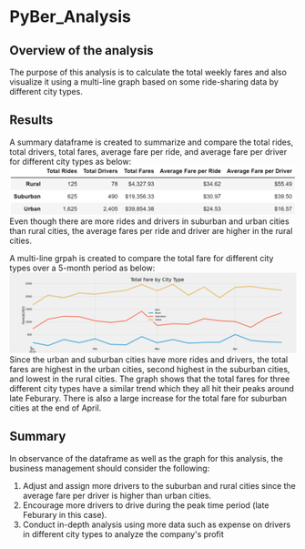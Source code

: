 # PyBer_Analysis

## Overview of the analysis
The purpose of this analysis is to calculate the total weekly fares and also visualize it using a multi-line graph based on some ride-sharing data by different city types.

## Results
A summary dataframe is created to summarize and compare the total rides, total drivers, total fares, average fare per ride, and average fare per driver for different city types as below:
![Summary Data](https://github.com/Oysterrr/PyBer_Analysis/blob/main/Analysis/Summary_total_fares.PNG)
Even though there are more rides and drivers in suburban and urban cities than rural cities, the average fares per ride and driver are higher in the rural cities.

A multi-line grpah is created to compare the total fare for different city types over a 5-month period as below:
![Graph](https://github.com/Oysterrr/PyBer_Analysis/blob/main/Analysis/PyBer_fare_summary.png)
Since the urban and suburban cities have more rides and drivers, the total fares are highest in the urban cities, second highest in the suburban cities, and lowest in the rural cities. The graph shows that the total fares for three different city types have a similar trend which they all hit their peaks around late Feburary. There is also a large increase for the total fare for suburban cities at the end of April.

## Summary
In observance of the dataframe as well as the graph for this analysis, the business management should consider the following:
  1. Adjust and assign more drivers to the suburban and rural cities since the average fare per driver is higher than urban cities.
  2. Encourage more drivers to drive during the peak time period (late Feburary in this case).
  3. Conduct in-depth analysis using more data such as expense on drivers in different city types to analyze the company's profit
